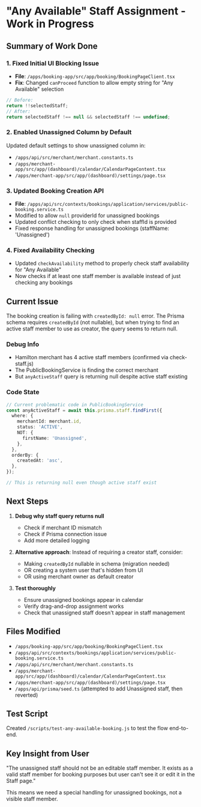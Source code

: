 # "Any Available" Staff Assignment - Work in Progress

## Summary of Work Done

### 1. Fixed Initial UI Blocking Issue
- **File**: `/apps/booking-app/src/app/booking/BookingPageClient.tsx`
- **Fix**: Changed `canProceed` function to allow empty string for "Any Available" selection
```typescript
// Before:
return !!selectedStaff;
// After:
return selectedStaff !== null && selectedStaff !== undefined;
```

### 2. Enabled Unassigned Column by Default
Updated default settings to show unassigned column in:
- `/apps/api/src/merchant/merchant.constants.ts`
- `/apps/merchant-app/src/app/(dashboard)/calendar/CalendarPageContent.tsx`
- `/apps/merchant-app/src/app/(dashboard)/settings/page.tsx`

### 3. Updated Booking Creation API
- **File**: `/apps/api/src/contexts/bookings/application/services/public-booking.service.ts`
- Modified to allow `null` providerId for unassigned bookings
- Updated conflict checking to only check when staffId is provided
- Fixed response handling for unassigned bookings (staffName: 'Unassigned')

### 4. Fixed Availability Checking
- Updated `checkAvailability` method to properly check staff availability for "Any Available"
- Now checks if at least one staff member is available instead of just checking any bookings

## Current Issue

The booking creation is failing with `createdById: null` error. The Prisma schema requires `createdById` (not nullable), but when trying to find an active staff member to use as creator, the query seems to return null.

### Debug Info
- Hamilton merchant has 4 active staff members (confirmed via check-staff.js)
- The PublicBookingService is finding the correct merchant
- But `anyActiveStaff` query is returning null despite active staff existing

### Code State
```typescript
// Current problematic code in PublicBookingService
const anyActiveStaff = await this.prisma.staff.findFirst({
  where: {
    merchantId: merchant.id,
    status: 'ACTIVE',
    NOT: {
      firstName: 'Unassigned',
    },
  },
  orderBy: {
    createdAt: 'asc',
  },
});

// This is returning null even though active staff exist
```

## Next Steps

1. **Debug why staff query returns null**
   - Check if merchant ID mismatch
   - Check if Prisma connection issue
   - Add more detailed logging

2. **Alternative approach**: Instead of requiring a creator staff, consider:
   - Making `createdById` nullable in schema (migration needed)
   - OR creating a system user that's hidden from UI
   - OR using merchant owner as default creator

3. **Test thoroughly**
   - Ensure unassigned bookings appear in calendar
   - Verify drag-and-drop assignment works
   - Check that unassigned staff doesn't appear in staff management

## Files Modified
- `/apps/booking-app/src/app/booking/BookingPageClient.tsx`
- `/apps/api/src/contexts/bookings/application/services/public-booking.service.ts`
- `/apps/api/src/merchant/merchant.constants.ts`
- `/apps/merchant-app/src/app/(dashboard)/calendar/CalendarPageContent.tsx`
- `/apps/merchant-app/src/app/(dashboard)/settings/page.tsx`
- `/apps/api/prisma/seed.ts` (attempted to add Unassigned staff, then reverted)

## Test Script
Created `/scripts/test-any-available-booking.js` to test the flow end-to-end.

## Key Insight from User
"The unassigned staff should not be an editable staff member. It exists as a valid staff member for booking purposes but user can't see it or edit it in the Staff page."

This means we need a special handling for unassigned bookings, not a visible staff member.